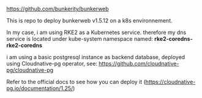 https://github.com/bunkerity/bunkerweb

This is repo to deploy bunkerweb v1.5.12 on a k8s environnement.

In my case, i am using RKE2 as a Kubernetes service.
therefore my dns service is located under kube-system namespace named: **rke2-coredns-rke2-coredns**

i am using a basic postgresql instance as backend database, deployed using Cloudnative-pg operator, see: https://github.com/cloudnative-pg/cloudnative-pg

Refer to the official docs to see how you can deploy it (https://cloudnative-pg.io/documentation/1.25/)